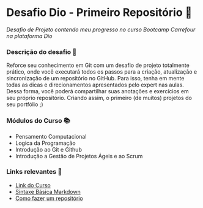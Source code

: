 # Desafio Dio - Primeiro Repositório 📝
<i> Desafio  de Projeto contendo meu progresso no curso Bootcamp Carrefour na plataforma Dio </i>

### Descrição do desafio 💬
Reforce seu conhecimento em Git com um desafio de projeto totalmente prático, onde você executará todos os passos para a criação, atualização e sincronização de um repositório no GitHub. Para isso, tenha em mente todas as dicas e direcionamentos apresentados pelo expert nas aulas. Dessa forma, você poderá compartilhar suas anotações e exercícios em seu próprio repositório. Criando assim, o primeiro (de muitos) projetos do seu portfólio ;)

### Módulos do Curso 📚

- Pensamento Computacional
- Logica da Programação
- Introdução ao Git e Github
- Introdução a Gestão de Projetos Ágeis e ao Scrum

### Links relevantes 🔗
- [Link do Curso](https://web.dio.me/track/carrefour-web-developer)
- [Sintaxe Básica Markdown](https://www.markdownguide.org/basic-syntax/)
- [Como fazer um repositório](https://drive.google.com/file/d/1IZu0qohv1JOmxjEra1lknDiiStU68bl4/view)
